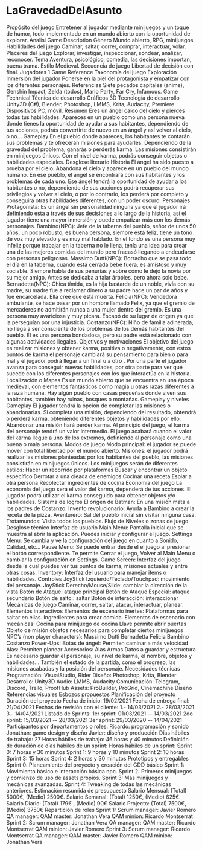 # LaGravedadDelAsunto
Propósito del juego Entretener al jugador mediante minijuegos y un toque de humor, todo implementado en un mundo abierto con la oportunidad de explorar. Analisi Game Description   Género Mundo abierto, RPG, minijuegos. Habilidades del juego Caminar, saltar, correr, comprar, interactuar, volar. Placeres del juego Explorar, investigar, inspeccionar, sondear, analizar, reconocer. Tema Aventura, psicológico, comedia, las decisiones importan, buena trama. Estilo Medieval. Secuencia de juego Libertad de decisión con final. Jugadores 1    Game Reference   Taxonomía del juego Exploración Inmersión del jugador Ponerse en la piel del protagonista y empatizar con los diferentes personajes. Referencias Siete pecados capitales (anime), Genshin Impact, Zelda (todos), Mario Party, Far Cry, Infamous.    Game Technical   Técnica de desarrollo Gráficos 3D Tecnología de desarrollo Unity3D (C#), Blender, Photoshop, LMMS, Krita, Audacity, Premiere. Dispositivos PC, móvil.   Resumen Eres un ángel caído del cielo y pierdes todas tus habilidades. Apareces en un pueblo como una persona nueva donde tienes la oportunidad de ayudar a sus habitantes, dependiendo de tus acciones, podrás convertirte de nuevo en un ángel y así volver al cielo, o no... Gameplay En el pueblo donde apareces, los habitantes te contarán sus problemas y te ofrecerán misiones para ayudarles. Dependiendo de la gravedad del problema, ganarás o perderás karma. Las misiones consistirán en minijuegos únicos. Con el nivel de karma, podrás conseguir objetos o habilidades especiales.  Desglose literario  Historia El ángel  ha sido puesto a prueba por el cielo. Abandona el cielo y aparece en un pueblo del mundo humano. En ese pueblo, el ángel se encontrará con sus habitantes y los problemas de cada uno.  Ese ángel tendrá la oportunidad de ayudar a los habitantes o no, dependiendo de sus acciones podrá recuperar sus privilegios y volver al cielo, o por lo contrario, los perderá por completo y conseguirá otras habilidades diferentes, con un poder oscuro.  Personajes Protagonista: Es un ángel sin personalidad ninguna ya que el jugador irá definiendo esta a través de sus decisiones a lo largo de la historia, así el jugador tiene una mayor inmersión y puede empatizar más con los demás personajes.  Bambino(NPC): Jefe de la taberna del pueblo, señor de unos 50 años, un poco robusto, es buena persona, siempre está feliz, tiene un tono de voz muy elevado y es muy mal hablado.   En el fondo es una persona muy infeliz porque trabajar en la taberna no le llena, tenía una idea para crear una de las mejores comidas del mundo pero fracasó llegando a endeudarse con personas peligrosas.  Massimo Dutti(NPC): Borracho que se pasa todo el día en la taberna, cuando está cerrada bebe fuera, es amistoso y muy sociable.   Siempre habla de sus penurias y sobre cómo le dejó la novia por su mejor amigo. Antes se dedicaba a talar árboles, pero ahora solo bebe.  Bernadetta(NPC): Chica tímida, es la hija bastarda de un noble, vivía con su madre, su madre fue a reclamar dinero a su padre hace un par de años y fue encarcelada. Ella cree que está muerta.  Felicia(NPC): Vendedora ambulante, se hace pasar por un hombre llamado Felix, ya que el gremio de mercaderes no admitirán nunca a una mujer dentro del gremio. Es una persona muy avariciosa y muy picara. Escapó de su lugar de origen ya que la perseguían por una injusticia.  Costanzo(NPC): Niño de familia adinerada, no llega a ser consciente de los problemas de los demás habitantes del pueblo.  Él es una persona bondadosa, pero su padre está relacionado con algunas actividades ilegales. Objetivos y motivaciones El objetivo del juego es realizar misiones y obtener karma, positiva o negativamente, con estos puntos de karma el personaje cambiará su pensamiento para bien o para mal y el jugador podrá llegar a un final u a otro .   Por una parte el jugador avanza para conseguir nuevas habilidades, por otra parte para ver qué sucede con los diferentes personajes con los que interactúa en la historia. Localización o Mapas     Es un mundo abierto que se encuentra en una época medieval, con elementos fantásticos como magia u otras razas diferentes a la raza humana. Hay algún pueblo con casas pequeñas donde viven sus habitantes, también hay ruinas, bosques o montañas.  Gameplay y niveles Gameplay El jugador tendrá la opción de completar las misiones o abandonarlas. Si completa una misión, dependiendo del resultado, obtendrá o perderá karma, obteniendo diferentes objetos y habilidades por ello. Abandonar una misión hará perder karma.  Al principio del juego, el karma del personaje tendrá un valor intermedio.  El juego acabará cuando el valor del karma llegue a uno de los extremos, definiendo al personaje como una buena o mala persona. Modos de juego Modo principal: el jugador se puede mover con total libertad por el mundo abierto. Misiones: el jugador podrá realizar las misiones planteadas por los habitantes del pueblo, las misiones consistirán en minijuegos únicos. Los minijuegos serán de diferentes estilos: Hacer un recorrido por plataformas Buscar y encontrar un objeto específico Derrotar a una oleada de enemigos Cocinar una receta Espiar a otra persona Recolectar ingredientes de cocina Economía del juego La economía del juego será el valor del karma, dependerá de tus acciones.  El jugador podrá utilizar el karma conseguido para obtener objetos y/o habilidades. Sistema de logros El origen de Batman: En una misión mata a los padres de Costanzo. Invento revolucionario: Ayuda a Bambino a crear la receta de la pizza. Aventurero: Sal del pueblo inicial sin visitar ninguna casa.  Trotamundos: Visita todos los pueblos. Flujo de Niveles o zonas de juego    Desglose técnico  Interfaz de usuario   Main Menu: Pantalla inicial que se muestra al abrir la aplicación. Puedes iniciar y configurar el juego.  Settings Menu: Se cambia y ve la configuración del juego en cuanto a Sonido, Calidad, etc…  Pause Menu: Se puede entrar desde el el juego al presionar el botón correspondiente. Te permite Cerrar el juego, Volver al Main Menu o cambiar la configuración en Settings.  Game Screen: Interfaz del juego desde la cual puedes ver tus puntos de karma, misiones actuales y entre otras cosas.  Inventory: Interfaz del usuario para manejar items o habilidades. Controles JoyStick Izquierdo/Teclado/Touchpad: movimiento del personaje. JoyStick Derecho/Mouse/Slide: cambiar la dirección de la vista Botón de Ataque: ataque principal Botón de Ataque Especial: ataque secundario Botón de salto:: saltar Botón de interacción: interaccionar Mecánicas de juego Caminar, correr, saltar, atacar, interactuar, planear. Elementos interactivos Elementos de escenario inertes: Plataformas para saltar en ellas. Ingredientes para crear comida.  Elementos de escenario con mecánicas: Cocina para minijuego de cocina Llave permite abrir puertas Objeto de misión objetos necesarios para completar ciertos minijuegos      NPC’s (non player characters): Massimo Dutti Bernadetta Felicia Bambino Costanzo  Power-Ups: Botas de ángel: Permiten caminar a más velocidad Alas: Permiten planear  Accesorios: Alas Armas Datos a guardar y estructura Es necesario guardar el personaje, su nivel de karma, el nombre, objetos y habilidades... También el estado de la partida, como el progreso, las misiones acabadas y la posición del personaje. Necesidades técnicas Programación: VisualStudio, Rider Diseño: Photoshop, Krita, Blender Desarrollo: Unity3D Audio: LMMS, Audacity Comunicación: Telegram, Discord, Trello, ProofHub Assets: ProBuilder, ProGrid, Cinemachine     Diseño  Referencias visuales  Esbozos propuestos    Planificación del proyecto  Duración del proyecto Fecha de inicio: 19/02/2021  Fecha de entrega final: 21/04/2021  Fechas de revisión con el cliente:  1.- 14/03/2021 2.- 28/03/2021 3.- 14/04/2021  Listado de Sprints:     1er sprint: 01/03/2021 -- 14/03/2021     2do sprint: 15/03/2021 -- 28/03/2021     3er sprint: 29/03/2020 -- 14/04/2021  Participantes por departamentos o roles:     Ricardo: programación y sonido     Jonathan: game design y diseño     Javier: diseño y producción  Días hábiles de trabajo: 27   Horas hábiles de trabajo: 46 horas y 40 minutos  Definición de duración de días hábiles de un sprint:   Horas hábiles de un sprint:     Sprint 0: 7 horas y 30 minutos     Sprint 1: 9 horas y 10 minutos     Sprint 2: 10 horas     Sprint 3: 15 horas     Sprint 4: 2 horas y 30 minutos  Prototipos y entregables     Sprint 0: Planeamiento del proyecto y creación del GDD básico     Sprint 1: Movimiento básico e interacción básica npc.     Sprint 2: Primeros minijuegos y comienzo de uso de assets propios.     Sprint 3: Más minijuegos y mecánicas avanzadas.     Sprint 4: Tweaking de todas las mecánicas anteriores.  Estimación resumida de presupuesto Salario Mensual: (Total) 5000€, (Medio) 2500€. Salario Semanal: (Total) 1250€, (Medio) 625€. Salario Diario: (Total) 179€ , (Medio) 90€ Salario Projecto: (Total) 7500€, (Medio) 3750€ Repartición de roles Sprint 1: Scrum manager: Javier Romero QA manager: QAM master: Jonathan Vera QAM minion: Ricardo Montserrat  Sprint 2: Scrum manager: Jonathan Vera QA manager: QAM master: Ricardo Montserrat QAM minion: Javier Romero  Sprint 3: Scrum manager: Ricardo Montserrat QA manager: QAM master: Javier Romero QAM minion: Jonathan Vera
